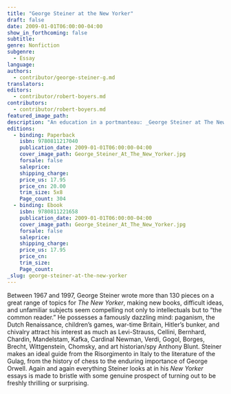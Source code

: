 ```yaml
---
title: "George Steiner at the New Yorker"
draft: false
date: 2009-01-01T06:00:00-04:00
show_in_forthcoming: false
subtitle:
genre: Nonfiction
subgenre:
  - Essay
language:
authors:
  - contributor/george-steiner-g.md
translators:
editors:
  - contributor/robert-boyers.md
contributors:
  - contributor/robert-boyers.md
featured_image_path:
description: "An education in a portmanteau: _George Steiner at The New Yorker_ collects his best work from his more than 150 pieces for the magazine "
editions:
  - binding: Paperback
    isbn: 9780811217040
    publication_date: 2009-01-01T06:00:00-04:00
    cover_image_path: George_Steiner_At_The_New_Yorker.jpg
    forsale: false
    saleprice:
    shipping_charge:
    price_us: 17.95
    price_cn: 20.00
    trim_size: 5x8
    Page_count: 304
  - binding: Ebook
    isbn: 9780811221658
    publication_date: 2009-01-01T06:00:00-04:00
    cover_image_path: George_Steiner_At_The_New_Yorker.jpg
    forsale: false
    saleprice:
    shipping_charge:
    price_us: 17.95
    price_cn:
    trim_size:
    Page_count:
_slug: george-steiner-at-the-new-yorker
---
```


Between 1967 and 1997, George Steiner wrote more than 130 pieces on a great range of topics for _The New Yorker_, making new books, difficult ideas, and unfamiliar subjects seem compelling not only to intellectuals but to “the common reader.” He possesses a famously dazzling mind: paganism, the Dutch Renaissance, children’s games, war-time Britain, Hitler’s bunker, and chivalry attract his interest as much as Levi-Strauss, Cellini, Bernhard, Chardin, Mandelstam, Kafka, Cardinal Newman, Verdi, Gogol, Borges, Brecht, Wittgenstein, Chomsky, and art historian/spy Anthony Blunt. Steiner makes an ideal guide from the Risorgimento in Italy to the literature of the Gulag, from the history of chess to the enduring importance of George Orwell. Again and again everything Steiner looks at in his _New Yorker_ essays is made to bristle with some genuine prospect of turning out to be freshly thrilling or surprising.

